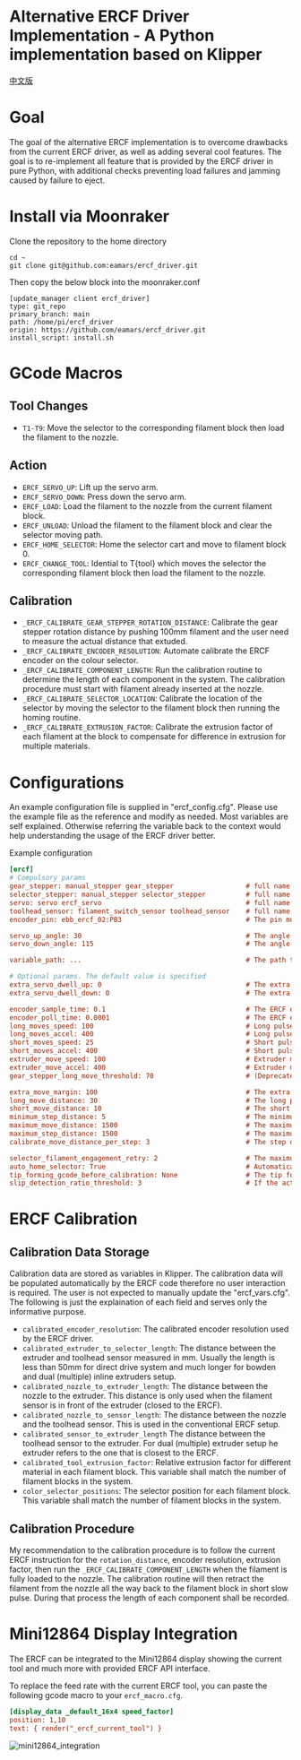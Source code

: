 Alternative ERCF Driver Implementation - A Python implementation based on Klipper
====
[中文版](README_zh_cn.md)
# Goal
The goal of the alternative ERCF implementation is to overcome drawbacks from the current ERCF driver, as well as adding several cool features. 
The goal is to re-implement all feature that is provided by the ERCF driver in pure Python, with additional checks preventing load failures and jamming caused by failure to eject. 

# Install via Moonraker
Clone the repository to the home directory

    cd ~
    git clone git@github.com:eamars/ercf_driver.git
  
Then copy the below block into the moonraker.conf

    [update_manager client ercf_driver]
    type: git_repo
    primary_branch: main
    path: /home/pi/ercf_driver
    origin: https://github.com/eamars/ercf_driver.git
    install_script: install.sh

# GCode Macros
## Tool Changes
- `T1-T9`: Move the selector to the corresponding filament block then load the filament to the nozzle. 
## Action
- `ERCF_SERVO_UP`: Lift up the servo arm. 
- `ERCF_SERVO_DOWN`: Press down the servo arm. 
- `ERCF_LOAD`: Load the filament to the nozzle from the current filament block. 
- `ERCF_UNLOAD`: Unload the filament to the filament block and clear the selector moving path. 
- `ERCF_HOME_SELECTOR`: Home the selector cart and move to filament block 0. 
- `ERCF_CHANGE_TOOL`: Idential to T{tool} which moves the selector the corresponding filament block then load the filament to the nozzle. 

## Calibration
- `_ERCF_CALIBRATE_GEAR_STEPPER_ROTATION_DISTANCE`: Calibrate the gear stepper rotation distance by pushing 100mm filament and the user need to measure the actual distance that extuded. 
- `_ERCF_CALIBRATE_ENCODER_RESOLUTION`: Automate calibrate the ERCF encoder on the colour selector. 
- `_ERCF_CALIBRATE_COMPONENT_LENGTH`: Run the calibration routine to determine the length of each component in the system. The calibration procedure must start with filament already inserted at the nozzle. 
- `_ERCF_CALIBRATE_SELECTOR_LOCATION`: Calibrate the location of the selector by moving the selector to the filament block then running the homing routine. 
- `_ERCF_CALIBRATE_EXTRUSION_FACTOR`: Calibrate the extrusion factor of each filament at the block to compensate for difference in extrusion for multiple materials.

# Configurations
An example configuration file is supplied in "ercf_config.cfg". Please use the example file as the reference and modify as needed. Most variables are self explained. Otherwise referring the variable back to the context would help understanding the usage of the ERCF driver better. 

Example configuration

```ini
[ercf]
# Compulsory params
gear_stepper: manual_stepper gear_stepper                  # full name is required
selector_stepper: manual_stepper selector_stepper          # full name is required
servo: servo ercf_servo                                    # full name is required
toolhead_sensor: filament_switch_sensor toolhead_sensor    # full name is required
encoder_pin: ebb_ercf_02:PB3                               # The pin must be shared via [duplicate_pin_override]

servo_up_angle: 30                                         # The angle when the servo arm is in UP position. See the ERCF manual for more information.
servo_down_angle: 115                                      # The angle when the servo arm is in DOWN position. See the ERCF manual for more information.

variable_path: ...                                         # The path to the ERCF variable file. Usually [/home/pi/klipper_config/ercf_vars.cfg]

# Optional params. The default value is specified
extra_servo_dwell_up: 0                                    # The extra time in second that the servo need to dwell in up position (?)
extra_servo_dwell_down: 0                                  # The extra time in second that the servo need to dwell in down position (?)

encoder_sample_time: 0.1                                   # The ERCF encoder sampling time in second. 
encoder_poll_time: 0.0001                                  # The ERCF encoder poll time in seconds.
long_moves_speed: 100                                      # Long pulse move speed in mm/s. The speed is also been used by the single long move. 
long_moves_accel: 400                                      # Long pulse move acceleration in mm/s^2. Note the acceleration only apply to gear stepper motion.
short_moves_speed: 25                                      # Short pulse move speed in mm/s. 
short_moves_accel: 400                                     # Short pulse move acceleration in mm/s^2. Note the acceleration only apply to gear stepper motion.
extruder_move_speed: 100                                   # Extruder move speed override, in mm/s
extruder_move_accel: 400                                   # Extruder move acceleration override, in mm/s^2
gear_stepper_long_move_threshold: 70                       # (Deprecated) The threshold that determines the move speed/acceleration between short and long move. 

extra_move_margin: 100                                     # The extra margin that appends to the move where pending on the trigger condition (filament slip or toggle of the filament sensor. 
long_move_distance: 30                                     # The long pulse move distance in mm. 
short_move_distance: 10                                    # The short pulse move distance in mm.
minimum_step_distance: 5                                   # The minimum step distance in mm that can be detected by the ERCF encoder.
maximum_move_distance: 1500                                # The maximum continuous move distance (can include multiple steps) in mm.
maximum_step_distance: 1500                                # The maximum single step move distance in mm.
calibrate_move_distance_per_step: 3                        # The step distance in mm used during calibration. 

selector_filament_engagement_retry: 2                      # The maximum retry while the filament failes to engage. 
auto_home_selector: True                                   # Automatically home the selector if not homed previously when a selector move is requested.
tip_forming_gcode_before_calibration: None                 # The tip forming gcode to run before running the calibration routine (_ERCF_CALIBRATE_COMPONENT_LENGTH).
slip_detection_ratio_threshold: 3                          # If the actual move distance is less than [1/threshold * requested_distance] then the code will consider it slip
```


# ERCF Calibration
## Calibration Data Storage
Calibration data are stored as variables in Klipper. The calibration data will be populated automatically by the ERCF code therefore no user interaction is required. The user is not expected to manually update the "ercf_vars.cfg". The following is just the explaination of each field and serves only the informative purpose. 
- `calibrated_encoder_resolution`: The calibrated encoder resolution used by the ERCF driver. 
- `calibrated_extruder_to_selector_length`: The distance between the extruder and toolhead sensor measured in mm. Usually the length is less than 50mm for direct drive system and much longer for bowden and dual (multiple) inline extruders setup.
- `calibrated_nozzle_to_extruder_length`: The distance between the nozzle to the extruder. This distance is only used when the filament sensor is in front of the extruder (closed to the ERCF).
- `calibrated_nozzle_to_sensor_length`: The distance between the nozzle and the toolhead sensor. This is used in the conventional ERCF setup. 
- `calibrated_sensor_to_extruder_length` The distance between the toolhead sensor to the extruder. For dual (multiple) extruder setup he extruder refers to the one that is closest to the ERCF. 
- `calibrated_tool_extrusion_factor`: Relative extrusion factor for different material in each filament block. This variable shall match the number of filament blocks in the system. 
- `color_selector_positions`: The selector position for each filament block. This variable shall match the number of filament blocks in the system. 

## Calibration Procedure
My recommendation to the calibration procedure is to follow the current ERCF instruction for the `rotation_distance`, encoder resolution, extrusion factor, then run the `_ERCF_CALIBRATE_COMPONENT_LENGTH` when the filament is fully loaded to the nozzle. The calibration routine will then retract the filament from the nozzle all the way back to the filament block in short slow pulse. During that process the length of each component shall be recorded. 

# Mini12864 Display Integration
The ERCF can be integrated to the Mini12864 display showing the current tool and much more with provided ERCF API interface.

To replace the feed rate with the current ERCF tool, you can paste the following gcode macro to your `ercf_macro.cfg`.
```ini
[display_data _default_16x4 speed_factor]
position: 1,10
text: { render("_ercf_current_tool") }
```
![mini12864_integration](resource/IMG_0839.jpg)
